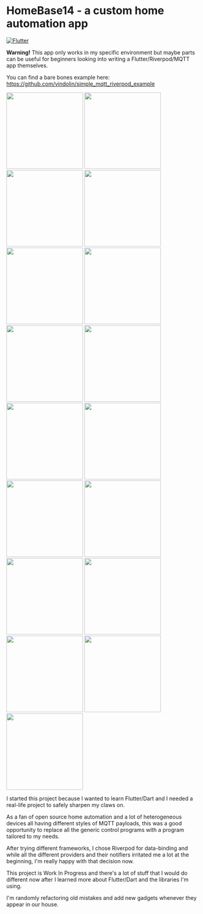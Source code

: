 # HomeBase14 - a custom home automation app

[![Flutter](https://github.com/vindolin/HomeBase14/actions/workflows/flutter.yaml/badge.svg)](https://github.com/vindolin/HomeBase14/actions/workflows/flutter.yaml)

**Warning!** This app only works in my specific environment but maybe parts can be useful for beginners looking into writing a Flutter/Riverpod/MQTT app themselves.

You can find a bare bones example here: https://github.com/vindolin/simple_mqtt_riverpod_example

<img src="https://github.com/vindolin/HomeBase14/blob/master/.github/screenshots/screenshot__2023-12-08-10-31-52-061.jpg" width="200"> <img src="https://github.com/vindolin/HomeBase14/blob/master/.github/screenshots/screenshot__2023-12-08-10-31-58-409.jpg" width="200"> <img src="https://github.com/vindolin/HomeBase14/blob/master/.github/screenshots/screenshot__2023-12-08-11-05-34-632.jpg" width="200"> <img src="https://github.com/vindolin/HomeBase14/blob/master/.github/screenshots/screenshot__2023-12-08-10-35-07-439.jpg" width="200"> <img src="https://github.com/vindolin/HomeBase14/blob/master/.github/screenshots/screenshot__2023-12-08-15-56-41-262.jpg" width="200"> <img src="https://github.com/vindolin/HomeBase14/blob/master/.github/screenshots/screenshot__2023-12-08-10-35-13-734.jpg" width="200"> <img src="https://github.com/vindolin/HomeBase14/blob/master/.github/screenshots/screenshot__2023-12-08-15-56-47-305.jpg" width="200"> <img src="https://github.com/vindolin/HomeBase14/blob/master/.github/screenshots/screenshot__2023-12-08-10-35-29-469.jpg" width="200"> <img src="https://github.com/vindolin/HomeBase14/blob/master/.github/screenshots/screenshot__2023-12-08-10-35-35-424.jpg" width="200"> <img src="https://github.com/vindolin/HomeBase14/blob/master/.github/screenshots/screenshot__2023-12-08-10-36-18-264.jpg" width="200"> <img src="https://github.com/vindolin/HomeBase14/blob/master/.github/screenshots/screenshot_2023-12-09-22-16-51-712.jpg" width="200"> <img src="https://github.com/vindolin/HomeBase14/blob/master/.github/screenshots/screenshot__2023-12-08-10-36-29-787.jpg" width="200"> <img src="https://github.com/vindolin/HomeBase14/blob/master/.github/screenshots/screenshot__2023-12-08-10-36-35-911.jpg" width="200"> <img src="https://github.com/vindolin/HomeBase14/blob/master/.github/screenshots/screenshot__2023-12-08-10-39-56-128.jpg" width="200"> <img src="https://github.com/vindolin/HomeBase14/blob/master/.github/screenshots/screenshot__2023-12-08-10-42-16-694.jpg" width="200"> <img src="https://github.com/vindolin/HomeBase14/blob/master/.github/screenshots/screenshot__2023-12-08-10-46-53-712.jpg" width="200"> <img src="https://github.com/vindolin/HomeBase14/blob/master/.github/screenshots/screenshot__2023-12-09-13-53-20-707.jpg" width="200">

I started this project because I wanted to learn Flutter/Dart and I needed a real-life project to safely sharpen my claws on.

As a fan of open source home automation and a lot of heterogeneous devices all having different styles of MQTT payloads, this was a good opportunity to replace all the generic control programs with a program tailored to my needs.

After trying different frameworks, I chose Riverpod for data-binding and while all the different providers and their notifiers irritated me a lot at the beginning, I'm really happy with that decision now.

This project is Work In Progress and there's a lot of stuff that I would do different now after I learned more about Flutter/Dart and the libraries I'm using.

I'm randomly refactoring old mistakes and add new gadgets whenever they appear in our house.


